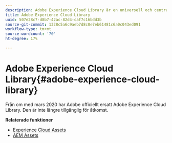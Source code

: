 ```yaml
---
description: Adobe Experience Cloud Library är en universell och centraliserad upplevelse när det gäller att lagra, hitta och välja material i Adobe Experience Cloud Solutions.
title: Adobe Experience Cloud Library
uuid: 507e28c7-d8b7-42ac-82d4-caf7c16bdd3b
source-git-commit: 1328c5a6c9aeb7d8c0e7eb61481c6a0c043ed091
workflow-type: tm+mt
source-wordcount: '70'
ht-degree: 17%

---
```


# Adobe Experience Cloud Library{#adobe-experience-cloud-library}

Från om med mars 2020 har Adobe officiellt ersatt Adobe Experience Cloud Library. Den är inte längre tillgänglig för åtkomst.

**Relaterade funktioner**

* [Experience Cloud Assets](https://experienceleague.adobe.com/docs/core-services/interface/services/assets/experience-cloud-assets.html)
* [AEM Assets](https://experienceleague.adobe.com/docs/experience-manager-cloud-service/content/assets/home.html)

